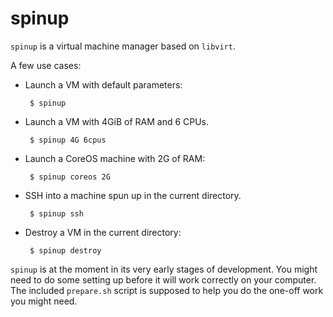 spinup
======

`spinup` is a virtual machine manager based on `libvirt`.

A few use cases:

 - Launch a VM with default parameters:

        $ spinup

 - Launch a VM with 4GiB of RAM and 6 CPUs.

        $ spinup 4G 6cpus

 - Launch a CoreOS machine with 2G of RAM:

        $ spinup coreos 2G

 - SSH into a machine spun up in the current directory.

        $ spinup ssh

 - Destroy a VM in the current directory:

        $ spinup destroy

`spinup` is at the moment in its very early stages of development. You
might need to do some setting up before it will work correctly on your
computer. The included `prepare.sh` script is supposed to help you do
the one-off work you might need.
